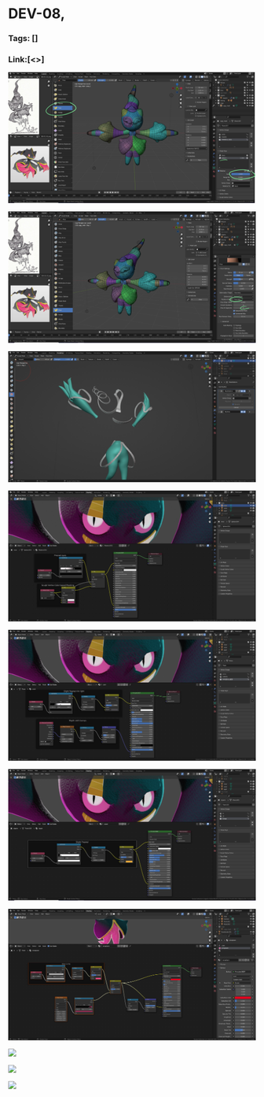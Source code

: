 # DEV-08,
### Tags: []
### Link:[<>]

![](../images/DEV-08/DEV-08-A1.png)

![](../images/DEV-08/DEV-08-A2.png)

![](../images/DEV-08/DEV-08-A3.png)

![](../images/DEV-08/DEV-08-A4.png)

![](../images/DEV-08/DEV-08-A5.png)

![](../images/DEV-08/DEV-08-A6.png)

![](../images/DEV-08/DEV-08-A7.png)

![](../images/DEV-08/DEV-08-A8.png)

![](../images/DEV-08/DEV-08-A9.png)

![](../images/DEV-08/DEV-08-A10.png)

